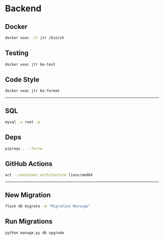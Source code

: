 # Backend

## Docker

```sh
docker exec -it jtr /bin/sh
```

## Testing
    
```sh
docker exec jtr be-test
```


## Code Style

```sh
docker exec jtr be-format
```

---

## SQL

```sh
mysql -u root -p
```


## Deps

```sh
pipreqs . --force
```


## GitHub Actions

```sh
act --container-architecture linux/amd64
```

---

## New Migration

```sh
flask db migrate -m "Migration Message"
```

## Run Migrations

```sh
python manage.py db upgrade
```
